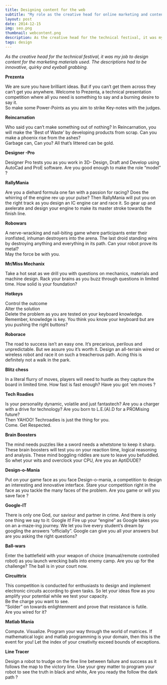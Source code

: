 ```yaml
---
title: Designing content for the web
subtitle: "My role as the creative head for online marketing and content management"
layout: post
date: 2014-12-15
img: seo.png
thumbnail: webcontent.png
description: As the creative head for the technical festival, it was my job to design content for the marketing materials used. The descriptions had to be innovative, quirky and eyeball grabbing.
tags: design
---
```


_As the creative head for the technical festival, it was my job to design content for the marketing materials used. The descriptions had to be innovative, quirky and eyeball grabbing._

**Prezenta**  

We are sure you have brilliant ideas. But if you can’t get them across they can’t get you anywhere. Welcome to Prezenta, a technical presentation competition where all you need is something to say and a burning desire to say it.  
So make some Power-Points as you aim to strike Key-notes with the judges.

**Reincarnation**  

Who said you can’t make something out of nothing? In Reincarnation, you will make the 'Best of Waste' by developing products from scrap. Can you make a phoenix rise from the ashes?  
Garbage can, Can you? All that’s littered can be gold.

**Designer -Pro**  

Designer Pro tests you as you work in 3D- Design, Draft and Develop using AutoCad and ProE software. Are you good enough to make the role “model” ?

**RallyMania** 

Are you a diehard formula one fan with a passion for racing? Does the whirring of the engine rev up your pulse? Then RallyMania will put you on the right track as you design an IC engine car and race it. So gear up and axelerate and design your engine to make its master stroke towards the finish line.

**Robowars**  

A nerve-wracking and nail-biting game where participants enter their ironfisted, inhuman destroyers into the arena. The last droid standing wins by destroying anything and everything in its path. Can your robot prove its metal?  
May the force be with you.


**Mr/Miss Mechanix**  

Take a hot seat as we drill you with questions on mechanics, materials and machine design. Rack your brains as you buzz through questions in limited time. How solid is your foundation?

**Hotkeys**  

Control the outcome  
Alter the solution  
Delete the problem as you are tested on your keyboard knowledge. Remember, knowledge is key. You think you know your keyboard but are you pushing the right buttons?

**Roborace**  

The road to success isn’t an easy one. It’s precarious, perilous and unpredictable. But we assure you it’s worth it. Design an all-terrain wired or wireless robot and race it on such a treacherous path. Acing this is definitely not a walk in the park.

**Blitz chess** 

In a literal flurry of moves, players will need to hustle as they capture the board in limited time. How fast is fast enough? Have you got 'em moves ?

**Tech Roadies**  

Is your personality dynamic, volatile and just fantastech? Are you a charger with a drive for technology? Are you born to L.E.(A).D for a PROMising future?  
Then YAHOO! Techroadies is just the thing for you.  
Come. Get Respected.

**Brain Boosters**  

The mind needs puzzles like a sword needs a whetstone to keep it sharp. These brain boosters will test you on your reaction time, logical reasoning and analysis. These mind boggling riddles are sure to leave you befuddled. So whet your wits and overclock your CPU, Are you an AptiDUDE?

**Design-o-Mania**  

Put on your game face as you face Design-o-mania, a competition to design an interesting and innovative interface. Stare your competition right in the face as you tackle the many faces of the problem. Are you game or will you save face ?

**Google-IT**  

There is only one God, our saviour and partner in crime. And there is only one thing we say to it: Google it!
Fire up your “engine” as Google takes you on an a-maze-ing journey. We let you live every student’s dream by googling the answers “officially”. Google can give you all your answers but are you asking the right questions?

**Ball-wars**  

Enter the battlefield with your weapon of choice (manual/remote controlled robot) as you launch wrecking balls into enemy camp. Are you up for the challenge? The ball is in your court now.

**Circuittrix**  

This competition is conducted for enthusiasts to design and implement electronic circuits according to given tasks. So let your ideas flow as you amplify your potential while we test your capacity.  
Be the charge you want to see.  
“Solder” on towards enlightenment and prove that resistance is futile.  
Are you wired for it?

**Matlab Mania**  

Compute. Visualize. Program your way through the world of matrices. If mathematical logic and matlab programming is your domain, then this is the event for you! Let the index of your creativity exceed bounds of exceptions.

**Line Tracer**  

Design a robot to trudge on the fine line between failure and success as it follows the map to the victory line. Use your grey matter to program your robot to see the truth in black and white, Are you ready the follow the dark path ?